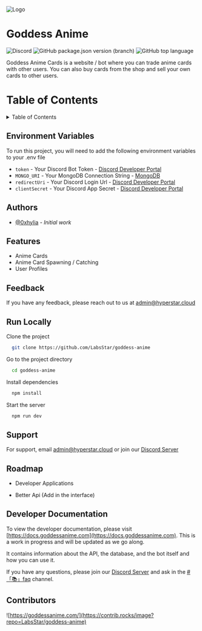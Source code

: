 
![Logo](https://i.redd.it/fez-aqua-from-konosuba-fantastic-days-v0-doi4qja2uyo81.jpg?width=1920&format=pjpg&auto=webp&s=3bd26de3516075c5428eb17237557920f35cdefa)


# Goddess Anime
![Discord](https://img.shields.io/discord/1110574418733838489?color=grey&label=%20&logo=discord&logoColor=red&style=for-the-badge) ![GitHub package.json version (branch)](https://img.shields.io/github/package-json/v/LabsStar/goddess-anime/master?color=light-green&label=Version&logo=canonical&style=for-the-badge) ![GitHub top language](https://img.shields.io/github/languages/top/LabsStar/goddess-anime?style=for-the-badge)

Goddess Anime Cards is a website / bot where you can trade anime cards with other users. You can also buy cards from the shop and sell your own cards to other users.


# Table of Contents
<details>
  <summary>Table of Contents</summary>
  <ul>
    <li><a href="#enviroment-variables">Environment Variables</a></li>
    <li><a href="#authors">Authors</a></li>
    <li><a href="#features">Features</a></li>
    <li><a href="#feedback">Feedback</a></li>
    <li><a href="#run-locally">Run Locally</a></li>
    <li><a href="#support">Support</a></li>
    <li><a href="#roadmap">Roadmap</a></li>
    <li><a href="#developer-documentation">Developer Documentation</a></li>
  </ul>
</details>



## Environment Variables

To run this project, you will need to add the following environment variables to your .env file

- `token` - Your Discord Bot Token - [Discord Developer Portal](https://discord.com/developers/applications)
- `MONGO_URI` - Your MongoDB Connection String - [MongoDB](https://www.mongodb.com/)
- `redirectUri` - Your Discord Login Url - [Discord Developer Portal](https://discord.com/developers/applications)
- `clientSecret` - Your Discord App Secret - [Discord Developer Portal](https://discord.com/developers/applications)


## Authors

- [@0xhylia](https://www.github.com/0xhylia) - *Initial work*


## Features

- Anime Cards
- Anime Card Spawning / Catching
- User Profiles


## Feedback

If you have any feedback, please reach out to us at [admin@hyperstar.cloud](mailto:admin@hyperstar.cloud)


## Run Locally

Clone the project

```bash
  git clone https://github.com/LabsStar/goddess-anime
```

Go to the project directory

```bash
  cd goddess-anime
```

Install dependencies

```bash
  npm install
```

Start the server

```bash
  npm run dev
```


## Support

For support, email [admin@hyperstar.cloud](mailto:admin@hyperstar.cloud) or join our [Discord Server](https://discord.goddessanime.com)


## Roadmap

- Developer Applications

- Better Api (Add in the interface)

## Developer Documentation
To view the developer documentation, please visit [https://docs.goddessanime.com](https://docs.goddessanime.com). This is a work in progress and will be updated as we go along.

It contains information about the API, the database, and the bot itself and how you can use it.

If you have any questions, please join our [Discord Server](https://discord.goddessanime.com) and ask in the [#「📚」faq](https://discord.com/channels/1110574418733838489/1110577436879507546) channel.


## Contributors
![https://goddessanime.com/](https://contrib.rocks/image?repo=LabsStar/goddess-anime)
